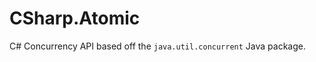 CSharp.Atomic
=============

C# Concurrency API based off the `java.util.concurrent` Java package. 
